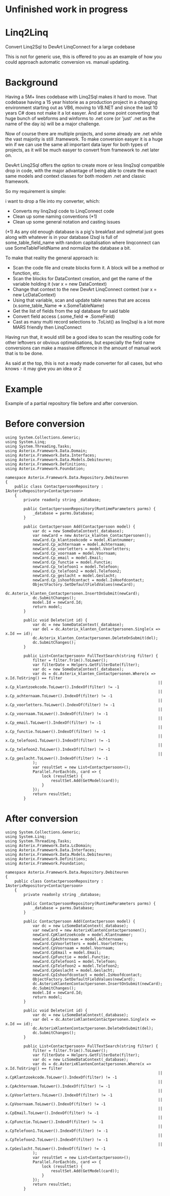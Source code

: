 # Unfinished work in progress

# Linq2Linq
Convert Linq2Sql to DevArt LinqConnect for a large codebase

This is not for generic use, this is offered to you as an example of how you could approach automatic conversion vs. manual updating.

# Background
Having a 5M+ lines codebase with Linq2Sql makes it hard to move. That codebase having a 15 year historie as a production project in a changing environment starting out as VB6, moving to VB.NET and since the last 10 years C# does not make it a lot easyer. And at some point converting that huge bunch of webforms and winforms to .net core (or 'just' .net as the name of the day is)  will be a major challenge.

Now of course there are multiple projects, and some already are .net while the vast majority is still .framework. To make conversion easyer it is a huge win if we can use the same all important data layer for both types of projects, as it will be much easyer to convert from framework to .net later on.

DevArt Linq2Sql offers the option to create more or less linq2sql compatible drop in code, with the major advantage of being able to create the exact same models and context classes for both modern .net and classic framework. 

So my requirement is simple:

i want to drop a file into my converter, which:

- Converts my linq2sql code to LinqConnect code
- Clean up some naming conventions (*1)
- Clean up some general notation and casting issues 

(*1) As any old enough database is a pig's breakfast and sqlmetal just goes along with whatever is in your database  l2sql is full of some_table_field_name with random capitalisation  where linqconnect can use SomeTableFieldName and normalize the database a bit.

To make that reality the general approach is:

- Scan the code file and create blocks form it. A block will be a method or function, etc.
- Scan the blocks for DataContext creation, and get the name of the variable holding it (var x = new DataContext)
- Change that context to the new DevArt LinqConnect context (var x = new LcDataContext)
- Using that variable, scan and update table names that are access (x.some_table_Name  => x.SomeTableName)
- Get the list of fields from the sql database for said table
- Convert field access  (.some_field => .SomeField)
- Cast as many multi record selections to .ToList() as linq2sql is a lot more MARS friendly then LinqConnect

Having run that, it would still be a good idea to scan the resulting code for other leftovers or obvious optimalisations, but especially the field name conversions can make a massive difference in the amount of manual work that is to be done.

As said at the top, this is not a ready made converter for all cases, but who knows - it may give you an idea or 2

# Example

Example of a partial repository file before and after conversion.

# Before conversion

```
using System.Collections.Generic;
using System.Linq;
using System.Threading.Tasks;
using Asterix.Framework.Data.Domain;
using Asterix.Framework.Data.Interfaces;
using Asterix.Framework.Data.Models.Debiteuren;
using Asterix.Framework.Definitions;
using Asterix.Framework.Foundation;

namespace Asterix.Framework.Data.Repository.Debiteuren
{
    public class ContactpersoonRepository : IAsterixRepository<Contactpersoon>
    {
        private readonly string _database;

        public ContactpersoonRepository(RuntimeParameters parms) {
            _database = parms.Database;
        }

        public Contactpersoon Add(Contactpersoon model) {
            var dc = new SomeDataContext(_database);
            var newCard = new Asterix_klanten_Contactpersonen();
            newCard.Cp_klantzoekcode = model.Klantnummer;
            newCard.Cp_achternaam = model.Achternaam;
            newCard.Cp_voorletters = model.Voorletters;
            newCard.Cp_voornaam = model.Voornaam;
            newCard.Cp_email = model.Email;
            newCard.Cp_functie = model.Functie;
            newCard.Cp_telefoon1 = model.Telefoon;
            newCard.Cp_telefoon2 = model.Telefoon2;
            newCard.Cp_geslacht = model.Geslacht;
            newCard.Cp_ishoofdcontact = model.IsHoofdcontact;
            ObjectFactory.SetDefaultFieldValues(newCard);
            dc.Asterix_klanten_Contactpersonen.InsertOnSubmit(newCard);
            dc.SubmitChanges();
            model.Id = newCard.Id;
            return model;
        }

        public void Delete(int id) {
            var dc = new SomeDataContext(_database);
            var del = dc.Asterix_klanten_Contactpersonen.Single(x => x.Id == id);
            dc.Asterix_klanten_Contactpersonen.DeleteOnSubmit(del);
            dc.SubmitChanges();
        }

        public List<Contactpersoon> FullTextSearch(string filter) {
            filter = filter.Trim().ToLower();
            var filterDate = Helpers.GetFilterDate(filter);
            var dc = new SomeDataContext(_database);
            var ds = dc.Asterix_klanten_Contactpersonen.Where(x => x.Id.ToString() == filter
                                                                   || x.Cp_klantzoekcode.ToLower().IndexOf(filter) != -1
                                                                   || x.Cp_achternaam.ToLower().IndexOf(filter) != -1
                                                                   || x.Cp_voorletters.ToLower().IndexOf(filter) != -1
                                                                   || x.Cp_voornaam.ToLower().IndexOf(filter) != -1
                                                                   || x.Cp_email.ToLower().IndexOf(filter) != -1
                                                                   || x.Cp_functie.ToLower().IndexOf(filter) != -1
                                                                   || x.Cp_telefoon1.ToLower().IndexOf(filter) != -1
                                                                   || x.Cp_telefoon2.ToLower().IndexOf(filter) != -1
                                                                   || x.Cp_geslacht.ToLower().IndexOf(filter) != -1
            );
            var resultSet = new List<Contactpersoon>();
            Parallel.ForEach(ds, card => {
                lock (resultSet) {
                    resultSet.Add(GetModel(card));
                }
            });
            return resultSet;
        }
```


# After conversion

```
using System.Collections.Generic;
using System.Linq;
using System.Threading.Tasks;
using Asterix.Framework.Data.LcDomain;
using Asterix.Framework.Data.Interfaces;
using Asterix.Framework.Data.Models.Debiteuren;
using Asterix.Framework.Definitions;
using Asterix.Framework.Foundation;

namespace Asterix.Framework.Data.Repository.Debiteuren
{
    public class ContactpersoonRepository : IAsterixRepository<Contactpersoon>
    {
        private readonly string _database;

        public ContactpersoonRepository(RuntimeParameters parms) {
            _database = parms.Database;
        }

        public Contactpersoon Add(Contactpersoon model) {
            var dc = new LcSomeDataContext(_database);
            var newCard = new AsterixKlantenContactpersonen();
            newCard.CpKlantzoekcode = model.Klantnummer;
            newCard.CpAchternaam = model.Achternaam;
            newCard.CpVoorletters = model.Voorletters;
            newCard.CpVoornaam = model.Voornaam;
            newCard.CpEmail = model.Email;
            newCard.CpFunctie = model.Functie;
            newCard.CpTelefoon1 = model.Telefoon;
            newCard.CpTelefoon2 = model.Telefoon2;
            newCard.CpGeslacht = model.Geslacht;
            newCard.CpIshoofdcontact = model.IsHoofdcontact;
            ObjectFactory.SetDefaultFieldValues(newCard);
            dc.AsterixKlantenContactpersonen.InsertOnSubmit(newCard);
            dc.SubmitChanges();
            model.Id = newCard.Id;
            return model;
        }

        public void Delete(int id) {
            var dc = new LcSomeDataContext(_database);
            var del = dc.AsterixKlantenContactpersonen.Single(x => x.Id == id);
            dc.AsterixKlantenContactpersonen.DeleteOnSubmit(del);
            dc.SubmitChanges();
        }

        public List<Contactpersoon> FullTextSearch(string filter) {
            filter = filter.Trim().ToLower();
            var filterDate = Helpers.GetFilterDate(filter);
            var dc = new LcSomeDataContext(_database);
            var ds = dc.AsterixKlantenContactpersonen.Where(x => x.Id.ToString() == filter
                                                                   || x.CpKlantzoekcode.ToLower().IndexOf(filter) != -1
                                                                   || x.CpAchternaam.ToLower().IndexOf(filter) != -1
                                                                   || x.CpVoorletters.ToLower().IndexOf(filter) != -1
                                                                   || x.CpVoornaam.ToLower().IndexOf(filter) != -1
                                                                   || x.CpEmail.ToLower().IndexOf(filter) != -1
                                                                   || x.CpFunctie.ToLower().IndexOf(filter) != -1
                                                                   || x.CpTelefoon1.ToLower().IndexOf(filter) != -1
                                                                   || x.CpTelefoon2.ToLower().IndexOf(filter) != -1
                                                                   || x.CpGeslacht.ToLower().IndexOf(filter) != -1
            );
            var resultSet = new List<Contactpersoon>();
            Parallel.ForEach(ds, card => {
                lock (resultSet) {
                    resultSet.Add(GetModel(card));
                }
            });
            return resultSet;
        }
```

